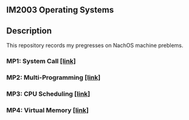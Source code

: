 ## IM2003 Operating Systems
## Description
This repository records my pregresses on NachOS machine preblems.  

### MP1: System Call [[link]](https://github.com/r09921135/os/tree/master/mp1)
  
### MP2: Multi-Programming [[link]](https://github.com/r09921135/os/tree/master/mp2) 
  
### MP3: CPU Scheduling [[link]](https://github.com/r09921135/os/tree/master/mp3) 
  
### MP4: Virtual Memory [[link]](https://github.com/r09921135/os/tree/master/mp4)
